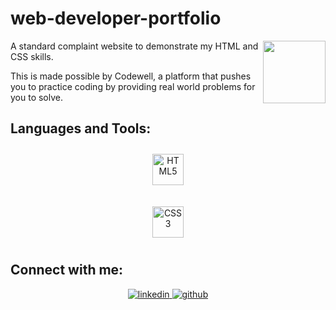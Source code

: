 # web-developer-portfolio

<img align="right" src="https://media.giphy.com/media/du3J3cXyzhj75IOgvA/giphy.gif" width="100"/>

A standard complaint website to demonstrate my HTML and CSS skills.

This is made possible by Codewell, a platform that pushes you to practice coding by providing real world problems for you to solve.

## Languages and Tools:

<div align="center">  
 
<a href="https://en.wikipedia.org/wiki/HTML5" target="_blank"><img style="margin: 10px" src="https://profilinator.rishav.dev/skills-assets/html5-original-wordmark.svg" alt="HTML5" height="50" /></a>

<a href="https://www.w3schools.com/css/" target="_blank"><img style="margin: 10px" src="https://profilinator.rishav.dev/skills-assets/css3-original-wordmark.svg" alt="CSS3" height="50" /></a>

</div>

## Connect with me:

<div align="center">

<a href="https://linkedin.com/in/samuel-akongbota-7357771a7/" target="_blank">
<img src=https://img.shields.io/badge/linkedin-%231E77B5.svg?&style=for-the-badge&logo=linkedin&logoColor=white alt=linkedin style="margin-bottom: 5px;" />
</a>

<a href="https://github.com/Reysam2" target="_blank">
<img src=https://img.shields.io/badge/github-%2324292e.svg?&style=for-the-badge&logo=github&logoColor=white alt=github style="margin-bottom: 5px;" />
</a> 
 
</div>
